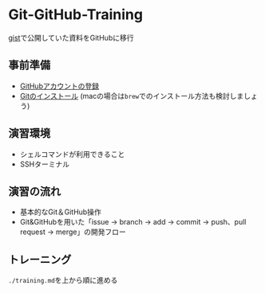 # Git-GitHub-Training
[gist](https://gist.github.com/hironomiu/680fd4ba07414960e9bcaa0cc4ff9a75)で公開していた資料をGitHubに移行

## 事前準備
- [GitHubアカウントの登録](https://github.com/)
- [Gitのインストール](https://git-scm.com/book/ja/v2/%E4%BD%BF%E3%81%84%E5%A7%8B%E3%82%81%E3%82%8B-Git%E3%81%AE%E3%82%A4%E3%83%B3%E3%82%B9%E3%83%88%E3%83%BC%E3%83%AB)
(macの場合は`brew`でのインストール方法も検討しましょう)

## 演習環境
- シェルコマンドが利用できること
- SSHターミナル

## 演習の流れ
- 基本的なGit＆GitHub操作
- Git&GitHubを用いた「issue -> branch -> add -> commit -> push、pull request -> merge」の開発フロー

## トレーニング
`./training.md`を上から順に進める
